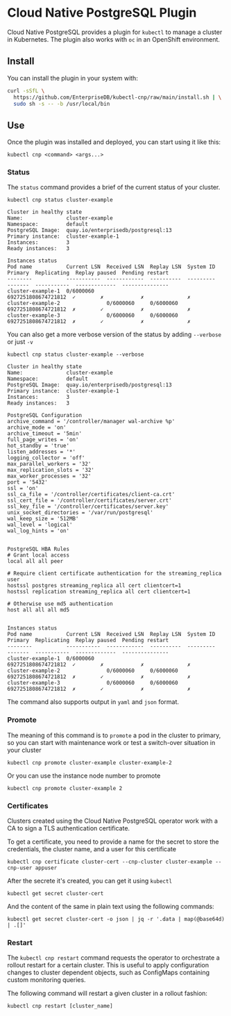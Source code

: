 # Cloud Native PostgreSQL Plugin

Cloud Native PostgreSQL provides a plugin for `kubectl` to manage a cluster in Kubernetes.
The plugin also works with `oc` in an OpenShift environment.

## Install

You can install the plugin in your system with:

```sh
curl -sSfL \
  https://github.com/EnterpriseDB/kubectl-cnp/raw/main/install.sh | \
  sudo sh -s -- -b /usr/local/bin
```

## Use

Once the plugin was installed and deployed, you can start using it like this:

```shell
kubectl cnp <command> <args...>
```

### Status

The `status` command provides a brief of the current status of your cluster.

```shell
kubectl cnp status cluster-example
```

```shell
Cluster in healthy state   
Name:              cluster-example
Namespace:         default
PostgreSQL Image:  quay.io/enterprisedb/postgresql:13
Primary instance:  cluster-example-1
Instances:         3
Ready instances:   3

Instances status
Pod name           Current LSN  Received LSN  Replay LSN  System ID            Primary  Replicating  Replay paused  Pending restart
--------           -----------  ------------  ----------  ---------            -------  -----------  -------------  ---------------
cluster-example-1  0/6000060                              6927251808674721812  ✓        ✗            ✗              ✗
cluster-example-2               0/6000060     0/6000060   6927251808674721812  ✗        ✓            ✗              ✗
cluster-example-3               0/6000060     0/6000060   6927251808674721812  ✗        ✓            ✗              ✗

```

You can also get a more verbose version of the status by adding `--verbose` or just `-v`

```shell
kubectl cnp status cluster-example --verbose
```

```shell
Cluster in healthy state   
Name:              cluster-example
Namespace:         default
PostgreSQL Image:  quay.io/enterprisedb/postgresql:13
Primary instance:  cluster-example-1
Instances:         3
Ready instances:   3

PostgreSQL Configuration
archive_command = '/controller/manager wal-archive %p'
archive_mode = 'on'
archive_timeout = '5min'
full_page_writes = 'on'
hot_standby = 'true'
listen_addresses = '*'
logging_collector = 'off'
max_parallel_workers = '32'
max_replication_slots = '32'
max_worker_processes = '32'
port = '5432'
ssl = 'on'
ssl_ca_file = '/controller/certificates/client-ca.crt'
ssl_cert_file = '/controller/certificates/server.crt'
ssl_key_file = '/controller/certificates/server.key'
unix_socket_directories = '/var/run/postgresql'
wal_keep_size = '512MB'
wal_level = 'logical'
wal_log_hints = 'on'


PostgreSQL HBA Rules
# Grant local access
local all all peer

# Require client certificate authentication for the streaming_replica user
hostssl postgres streaming_replica all cert clientcert=1
hostssl replication streaming_replica all cert clientcert=1

# Otherwise use md5 authentication
host all all all md5


Instances status
Pod name           Current LSN  Received LSN  Replay LSN  System ID            Primary  Replicating  Replay paused  Pending restart
--------           -----------  ------------  ----------  ---------            -------  -----------  -------------  ---------------
cluster-example-1  0/6000060                              6927251808674721812  ✓        ✗            ✗              ✗
cluster-example-2               0/6000060     0/6000060   6927251808674721812  ✗        ✓            ✗              ✗
cluster-example-3               0/6000060     0/6000060   6927251808674721812  ✗        ✓            ✗              ✗
```

The command also supports output in `yaml` and `json` format.

### Promote

The meaning of this command is to `promote` a pod in the cluster to primary, so you
can start with maintenance work or test a switch-over situation in your cluster

```shell
kubectl cnp promote cluster-example cluster-example-2
```
Or you can use the instance node number to promote
```shell
kubectl cnp promote cluster-example 2
```

### Certificates

Clusters created using the Cloud Native PostgreSQL operator work with a CA to sign
a TLS authentication certificate.

To get a certificate, you need to provide a name for the secret to store
the credentials, the cluster name, and a user for this certificate

```shell
kubectl cnp certificate cluster-cert --cnp-cluster cluster-example --cnp-user appuser
```

After the secrete it's created, you can get it using `kubectl`

```shell
kubectl get secret cluster-cert
```

And the content of the same in plain text using the following commands:

```shell
kubectl get secret cluster-cert -o json | jq -r '.data | map(@base64d) | .[]'
```

### Restart

The `kubectl cnp restart` command requests the operator to orchestrate
a rollout restart for a certain cluster. This is useful to apply
configuration changes to cluster dependent objects, such as ConfigMaps
containing custom monitoring queries.

The following command will restart a given cluster in a rollout fashion:

```shell
kubectl cnp restart [cluster_name]
```
